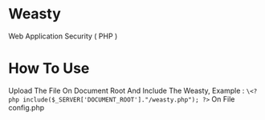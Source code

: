 # Weasty
Web Application Security ( PHP )
# How To Use
Upload The File On Document Root And Include The Weasty,
Example : ```\<?php
include($_SERVER['DOCUMENT_ROOT']."/weasty.php");
?>``` On File config.php
